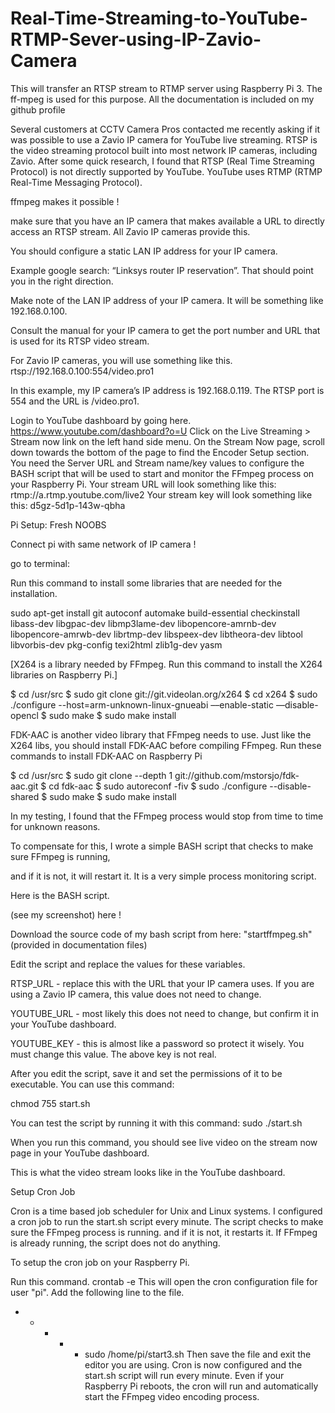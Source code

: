 # Real-Time-Streaming-to-YouTube-RTMP-Sever-using-IP-Zavio-Camera
This will transfer an RTSP stream to RTMP server using Raspberry Pi 3. The ff-mpeg is used for this purpose. All the documentation is included on my github profile


Several customers at CCTV Camera Pros contacted me recently asking if it was possible 
to use a Zavio IP camera for YouTube live streaming. RTSP is the video streaming protocol
 built into most network IP cameras, including Zavio.
 After some quick research, I found that RTSP (Real Time Streaming Protocol) is not directly
 supported by YouTube. YouTube uses RTMP (RTMP Real-Time Messaging Protocol).

ffmpeg makes it possible !


make sure that you have an IP camera that makes available a URL to 
directly access an RTSP stream. All Zavio IP cameras provide this.



You should configure a static LAN IP address for your IP camera.


Example google search: “Linksys router IP reservation”. That should point you in the right direction.

Make note of the LAN IP address of your IP camera. It will be something like 192.168.0.100.

Consult the manual for your IP camera to get the port number and URL that 
is used for its RTSP video stream.

For Zavio IP cameras, you will use something like this.
rtsp://192.168.0.100:554/video.pro1

In this example, my IP camera’s IP address is 192.168.0.119. The RTSP port is 554 and the URL is /video.pro1.


Login to YouTube dashboard by going here. https://www.youtube.com/dashboard?o=U
Click on the Live Streaming > Stream now link on the left hand side menu.
On the Stream Now page, scroll down towards the bottom of the page to find the Encoder Setup section. 
You need the Server URL and Stream name/key values to configure the BASH script that will be used to start and monitor 
the FFmpeg process on your Raspberry Pi. Your stream URL will look something like this: rtmp://a.rtmp.youtube.com/live2
Your stream key will look something like this: d5gz-5d1p-143w-qbha




Pi Setup: Fresh NOOBS

Connect pi with same network of IP camera !


go to terminal:



Run this command to install some libraries that are needed for the installation.

sudo apt-get install git autoconf automake build-essential checkinstall libass-dev libgpac-dev libmp3lame-dev libopencore-amrnb-dev libopencore-amrwb-dev librtmp-dev libspeex-dev libtheora-dev libtool libvorbis-dev pkg-config texi2html zlib1g-dev yasm


[X264 is a library needed by FFmpeg. Run this command to install the X264 libraries on Raspberry Pi.]


$ cd /usr/src
$ sudo git clone git://git.videolan.org/x264
$ cd x264
$ sudo ./configure --host=arm-unknown-linux-gnueabi ––enable-static ––disable-opencl
$ sudo make
$ sudo make install


FDK-AAC is another video library that FFmpeg needs to use. Just like the X264 libs, 
you should install FDK-AAC before compiling FFmpeg. Run these commands to install FDK-AAC on Raspberry Pi


$ cd /usr/src
$ sudo git clone --depth 1 git://github.com/mstorsjo/fdk-aac.git
$ cd fdk-aac
$ sudo autoreconf -fiv
$ sudo ./configure --disable-shared
$ sudo make
$ sudo make install


In my testing, I found that the FFmpeg process would stop from time to time for unknown reasons.

To compensate for this, I wrote a simple BASH script that checks to make sure FFmpeg is running, 

and if it is not, it will restart it. It is a very simple process monitoring script.

Here is the BASH script.



(see my screenshot) here !




Download the source code of my bash script from here: "startffmpeg.sh"
(provided in documentation files)

Edit the script and replace the values for these variables.

RTSP_URL - replace this with the URL that your IP camera uses. If you are using a Zavio IP camera, 
this value does not need to change.

YOUTUBE_URL - most likely this does not need to change, but confirm it in your YouTube dashboard.

YOUTUBE_KEY - this is almost like a password so protect it wisely. You must change this value. The above key is not real.

After you edit the script, save it and set the permissions of it to be executable. You can use this command: 

chmod 755 start.sh

You can test the script by running it with this command: sudo ./start.sh

When you run this command, you should see live video on the stream now page in your YouTube dashboard.

This is what the video stream looks like in the YouTube dashboard.








Setup Cron Job

Cron is a time based job scheduler for Unix and Linux systems. I configured a cron job to run the start.sh script every minute. The script checks to make sure the FFmpeg process is running. and if it is not, it restarts it. If FFmpeg is already running, the script does not do anything.

To setup the cron job on your Raspberry Pi.

Run this command.
crontab -e
This will open the cron configuration file for user "pi". Add the following line to the file.
* * * * * sudo /home/pi/start3.sh
Then save the file and exit the editor you are using.
Cron is now configured and the start.sh script will run every minute.
Even if your Raspberry Pi reboots, the cron will run and automatically start the FFmpeg video encoding process.

























